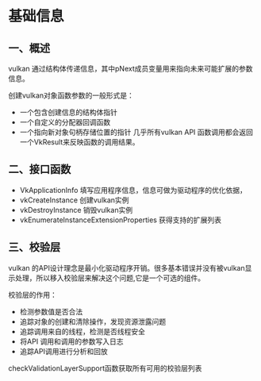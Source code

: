 # 基础信息
## 一、概述
vulkan 通过结构体传递信息，其中pNext成员变量用来指向未来可能扩展的参数信息。

创建vulkan对象函数参数的一般形式是：
- 一个包含创建信息的结构体指针
- 一个自定义的分配器回调函数
- 一个指向新对象句柄存储位置的指针
几乎所有vulkan API 函数调用都会返回一个VkResult来反映函数的调用结果。

## 二、接口函数 
- VkApplicationInfo
填写应用程序信息，信息可做为驱动程序的优化依据，
- vkCreateInstance 创建vulkan实例
- vkDestroyInstance 销毁vulkan实例
- vkEnumerateInstanceExtensionProperties
获得支持的扩展列表

## 三、校验层
vulkan 的API设计理念是最小化驱动程序开销。很多基本错误并没有被vulkan显示处理，所以移入校验层来解决这个问题,它是一个可选的组件。

校验层的作用：
- 检测参数值是否合法
- 追踪对象的创建和清除操作，发现资源泄露问题
- 追踪调用来自的线程，检测是否线程安全
- 将API 调用和调用的参数写入日志
- 追踪API调用进行分析和回放

checkValidationLayerSupport函数获取所有可用的校验层列表